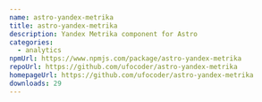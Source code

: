 ```yaml
---
name: astro-yandex-metrika
title: astro-yandex-metrika
description: Yandex Metrika component for Astro
categories:
  - analytics
npmUrl: https://www.npmjs.com/package/astro-yandex-metrika
repoUrl: https://github.com/ufocoder/astro-yandex-metrika
homepageUrl: https://github.com/ufocoder/astro-yandex-metrika
downloads: 29
---
```

